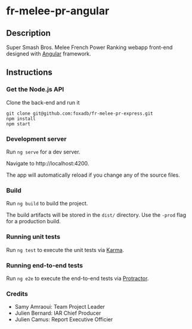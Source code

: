# fr-melee-pr-angular

## Description

Super Smash Bros. Melee French Power Ranking webapp front-end designed with [Angular](https://angular.io) framework.

## Instructions

### Get the Node.js API

Clone the back-end and run it

```
git clone git@github.com:foxadb/fr-melee-pr-express.git
npm install
npm start
```

### Development server

Run `ng serve` for a dev server.

Navigate to http://localhost:4200.

The app will automatically reload if you change any of the source files.

### Build

Run `ng build` to build the project.

The build artifacts will be stored in the `dist/` directory. Use the `-prod` flag for a production build.

### Running unit tests

Run `ng test` to execute the unit tests via [Karma](https://karma-runner.github.io).

### Running end-to-end tests

Run `ng e2e` to execute the end-to-end tests via [Protractor](http://www.protractortest.org/).

### Credits

- Samy Amraoui: Team Project Leader
- Julien Bernard: IAR Chief Producer
- Julien Camus: Report Executive Officier
